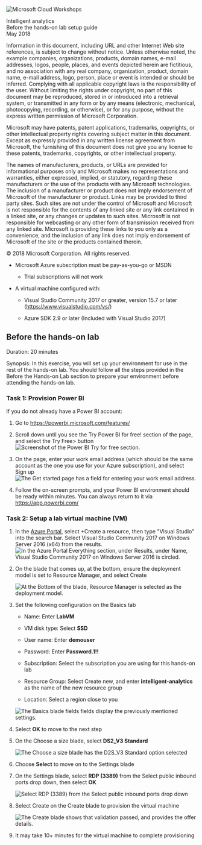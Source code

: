 ![](https://github.com/Microsoft/MCW-Template-Cloud-Workshop/raw/master/Media/ms-cloud-workshop.png "Microsoft Cloud Workshops")

<div class="MCWHeader1">
Intelligent analytics
</div>

<div class="MCWHeader2">
Before the hands-on lab setup guide
</div>

<div class="MCWHeader3">
May 2018
</div>

Information in this document, including URL and other Internet Web site references, is subject to change without notice. Unless otherwise noted, the example companies, organizations, products, domain names, e-mail addresses, logos, people, places, and events depicted herein are fictitious, and no association with any real company, organization, product, domain name, e-mail address, logo, person, place or event is intended or should be inferred. Complying with all applicable copyright laws is the responsibility of the user. Without limiting the rights under copyright, no part of this document may be reproduced, stored in or introduced into a retrieval system, or transmitted in any form or by any means (electronic, mechanical, photocopying, recording, or otherwise), or for any purpose, without the express written permission of Microsoft Corporation.

Microsoft may have patents, patent applications, trademarks, copyrights, or other intellectual property rights covering subject matter in this document. Except as expressly provided in any written license agreement from Microsoft, the furnishing of this document does not give you any license to these patents, trademarks, copyrights, or other intellectual property.

The names of manufacturers, products, or URLs are provided for informational purposes only and Microsoft makes no representations and warranties, either expressed, implied, or statutory, regarding these manufacturers or the use of the products with any Microsoft technologies. The inclusion of a manufacturer or product does not imply endorsement of Microsoft of the manufacturer or product. Links may be provided to third party sites. Such sites are not under the control of Microsoft and Microsoft is not responsible for the contents of any linked site or any link contained in a linked site, or any changes or updates to such sites. Microsoft is not responsible for webcasting or any other form of transmission received from any linked site. Microsoft is providing these links to you only as a convenience, and the inclusion of any link does not imply endorsement of Microsoft of the site or the products contained therein.

© 2018 Microsoft Corporation. All rights reserved.

- Microsoft Azure subscription must be pay-as-you-go or MSDN

  - Trial subscriptions will not work

- A virtual machine configured with:

  - Visual Studio Community 2017 or greater, version 15.7 or later (<https://www.visualstudio.com/vs/>)

  - Azure SDK 2.9 or later (Included with Visual Studio 2017)

## Before the hands-on lab

Duration: 20 minutes

Synopsis: In this exercise, you will set up your environment for use in the rest of the hands-on lab. You should follow all the steps provided in the Before the Hands-on Lab section to prepare your environment before attending the hands-on lab.

### Task 1: Provision Power BI

If you do not already have a Power BI account:

1.  Go to <https://powerbi.microsoft.com/features/>

2.  Scroll down until you see the Try Power BI for free! section of the page, and select the Try Free\> button ![Screenshot of the Power BI Try for free section.](media/setup3.png 'Power BI Try for free section')

3.  On the page, enter your work email address (which should be the same account as the one you use for your Azure subscription), and select Sign up ![The Get started page has a field for entering your work email address.](media/setup4.png 'Get started page')

4.  Follow the on-screen prompts, and your Power BI environment should be ready within minutes. You can always return to it via <https://app.powerbi.com/>

### Task 2: Setup a lab virtual machine (VM)

1.  In the [Azure Portal](https://portal.azure.com/), select +Create a resource, then type "Visual Studio" into the search bar. Select Visual Studio Community 2017 on Windows Server 2016 (x64) from the results. ![In the Azure Portal Everything section, under Results, under Name, Visual Studio Community 2017 on Windows Server 2016 is circled.](media/setup5.png 'Azure Portal Everything section')

2.  On the blade that comes up, at the bottom, ensure the deployment model is set to Resource Manager, and select Create

    ![At the Bottom of the blade, Resource Manager is selected as the deployment model.](media/setup6.png 'Bottom of the blade')

3.  Set the following configuration on the Basics tab

    - Name: Enter **LabVM**

    - VM disk type: Select **SSD**

    - User name: Enter **demouser**

    - Password: Enter **Password.1!!**

    - Subscription: Select the subscription you are using for this hands-on lab

    - Resource Group: Select Create new, and enter **intelligent-analytics** as the name of the new resource group

    - Location: Select a region close to you

    ![The Basics blade fields fields display the previously mentioned settings.](media/setup7.png 'Basics blade')

4.  Select **OK** to move to the next step

5.  On the Choose a size blade, select **DS2_V3 Standard**

    ![The Choose a size blade has the D2S_V3 Standard option selected](media/setup-vm-size.png 'Choose a size blade')

6.  Choose **Select** to move on to the Settings blade

7.  On the Settings blade, select **RDP (3389)** from the Select public inbound ports drop down, then select **OK**

    ![Select RDP (3389) from the Select public inbound ports drop down](media/setup-vm-settings.png 'Setting blade')

8.  Select Create on the Create blade to provision the virtual machine

    ![The Create blade shows that validation passed, and provides the offer details.](media/setup9.png 'Create blade')

9.  It may take 10+ minutes for the virtual machine to complete provisioning
